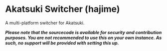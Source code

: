 # Akatsuki Switcher (hajime)
A multi-platform switcher for Akatsuki.

___Please note that the sourcecode is available for security and contribution purposes. You are not recommended to use this on your own instance. As such, no support will be provided with setting this up.___
